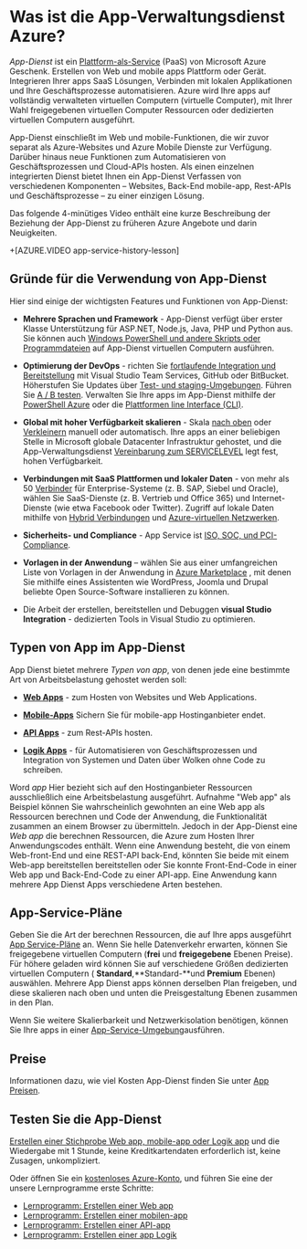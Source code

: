 <properties
    pageTitle="Azure App-Verwaltungsdienst für das Web und Mobile API apps | Microsoft Azure"
    description="Erfahren Sie, wie Azure-App-Verwaltungsdienst hilft Ihnen die entwickeln, bereitstellen und Verwalten von Web und mobile-apps."
    keywords="App-Dienst, Azure app Dienst, app-Verwaltungsdienst Kosten, skalierbare skalieren, app-Bereitstellung, Azure app-Bereitstellung, Paas, Plattform als Dienst, Website, Website, Azure mobile web"
    services="app-service"
    documentationCenter=""
    authors="omarkmsft"
    manager="erikre"
    editor="cephalin"/>

<tags
    ms.service="app-service"
    ms.workload="na"
    ms.tgt_pltfrm="na"
    ms.devlang="na"
    ms.topic="get-started-article"
    ms.date="10/26/2016"
    ms.author="omark"/>

# <a name="what-is-azure-app-service"></a>Was ist die App-Verwaltungsdienst Azure?

*App-Dienst* ist ein [Plattform-als-Service](https://en.wikipedia.org/wiki/Platform_as_a_service) (PaaS) von Microsoft Azure Geschenk. Erstellen von Web und mobile apps Plattform oder Gerät. Integrieren Ihrer apps SaaS Lösungen, Verbinden mit lokalen Applikationen und Ihre Geschäftsprozesse automatisieren. Azure wird Ihre apps auf vollständig verwalteten virtuellen Computern (virtuelle Computer), mit Ihrer Wahl freigegebenen virtuellen Computer Ressourcen oder dedizierten virtuellen Computern ausgeführt.

App-Dienst einschließt im Web und mobile-Funktionen, die wir zuvor separat als Azure-Websites und Azure Mobile Dienste zur Verfügung. Darüber hinaus neue Funktionen zum Automatisieren von Geschäftsprozessen und Cloud-APIs hosten. Als einen einzelnen integrierten Dienst bietet Ihnen ein App-Dienst Verfassen von verschiedenen Komponenten – Websites, Back-End mobile-app, Rest-APIs und Geschäftsprozesse – zu einer einzigen Lösung.

Das folgende 4-minütiges Video enthält eine kurze Beschreibung der Beziehung der App-Dienst zu früheren Azure Angebote und darin Neuigkeiten.

+[AZURE.VIDEO app-service-history-lesson]

## <a name="why-use-app-service"></a>Gründe für die Verwendung von App-Dienst

Hier sind einige der wichtigsten Features und Funktionen von App-Dienst:

- **Mehrere Sprachen und Framework** - App-Dienst verfügt über erster Klasse Unterstützung für ASP.NET, Node.js, Java, PHP und Python aus. Sie können auch [Windows PowerShell und andere Skripts oder Programmdateien](../app-service-web/web-sites-create-web-jobs.md) auf App-Dienst virtuellen Computern ausführen.

- **Optimierung der DevOps** - richten Sie [fortlaufende Integration und Bereitstellung](../app-service-web/app-service-continuous-deployment.md) mit Visual Studio Team Services, GitHub oder BitBucket. Höherstufen Sie Updates über [Test- und staging-Umgebungen](../app-service-web/web-sites-staged-publishing.md). Führen Sie [A / B testen](../app-service-web/app-service-web-test-in-production-get-start.md). Verwalten Sie Ihre apps im App-Dienst mithilfe der [PowerShell Azure](../powershell-install-configure.md) oder die [Plattformen line Interface (CLI)](../xplat-cli-install.md).

- **Global mit hoher Verfügbarkeit skalieren** - Skala [nach oben](../app-service-web/web-sites-scale.md) oder [Verkleinern](../monitoring-and-diagnostics/insights-how-to-scale.md) manuell oder automatisch. Ihre apps an einer beliebigen Stelle in Microsoft globale Datacenter Infrastruktur gehostet, und die App-Verwaltungsdienst [Vereinbarung zum SERVICELEVEL](https://azure.microsoft.com/support/legal/sla/app-service/) legt fest, hohen Verfügbarkeit.

- **Verbindungen mit SaaS Plattformen und lokaler Daten** - von mehr als 50 [Verbinder](../connectors/apis-list.md) für Enterprise-Systeme (z. B. SAP, Siebel und Oracle), wählen Sie SaaS-Dienste (z. B. Vertrieb und Office 365) und Internet-Dienste (wie etwa Facebook oder Twitter). Zugriff auf lokale Daten mithilfe von [Hybrid Verbindungen](../biztalk-services/integration-hybrid-connection-overview.md) und [Azure-virtuellen Netzwerken](../app-service-web/web-sites-integrate-with-vnet.md).

- **Sicherheits- und Compliance** - App Service ist [ISO, SOC, und PCI-Compliance](https://www.microsoft.com/TrustCenter/).

- **Vorlagen in der Anwendung** – wählen Sie aus einer umfangreichen Liste von Vorlagen in der Anwendung in [Azure Marketplace](https://azure.microsoft.com/marketplace/) , mit denen Sie mithilfe eines Assistenten wie WordPress, Joomla und Drupal beliebte Open Source-Software installieren zu können.

- Die Arbeit der erstellen, bereitstellen und Debuggen **visual Studio Integration** - dedizierten Tools in Visual Studio zu optimieren.

## <a name="app-types-in-app-service"></a>Typen von App im App-Dienst

App Dienst bietet mehrere *Typen von app*, von denen jede eine bestimmte Art von Arbeitsbelastung gehostet werden soll:

- [**Web Apps**](../app-service-web/app-service-web-overview.md) - zum Hosten von Websites und Web Applications.

- [**Mobile-Apps**](../app-service-mobile/app-service-mobile-value-prop.md) Sichern Sie für mobile-app Hostinganbieter endet.

- [**API Apps**](../app-service-api/app-service-api-apps-why-best-platform.md) - zum Rest-APIs hosten.

- [**Logik Apps**](../app-service-logic/app-service-logic-what-are-logic-apps.md) - für Automatisieren von Geschäftsprozessen und Integration von Systemen und Daten über Wolken ohne Code zu schreiben.

Word *app* Hier bezieht sich auf den Hostinganbieter Ressourcen ausschließlich eine Arbeitsbelastung ausgeführt. Aufnahme "Web app" als Beispiel können Sie wahrscheinlich gewohnten an eine Web app als Ressourcen berechnen und Code der Anwendung, die Funktionalität zusammen an einem Browser zu übermitteln. Jedoch in der App-Dienst eine *Web app* die berechnen Ressourcen, die Azure zum Hosten Ihrer Anwendungscodes enthält. Wenn eine Anwendung besteht, die von einem Web-front-End und eine REST-API back-End, könnten Sie beide mit einem Web-app bereitstellen bereitstellen oder Sie konnte Front-End-Code in einer Web app und Back-End-Code zu einer API-app. Eine Anwendung kann mehrere App Dienst Apps verschiedene Arten bestehen.

## <a name="app-service-plans"></a>App-Service-Pläne

Geben Sie die Art der berechnen Ressourcen, die auf Ihre apps ausgeführt [App Service-Pläne](azure-web-sites-web-hosting-plans-in-depth-overview.md) an. Wenn Sie helle Datenverkehr erwarten, können Sie freigegebene virtuellen Computern (**frei** und **freigegebene** Ebenen Preise). Für höhere geladen wird können Sie auf verschiedene Größen dedizierten virtuellen Computern ( **Standard**,**Standard-**und **Premium** Ebenen) auswählen. Mehrere App Dienst apps können derselben Plan freigeben, und diese skalieren nach oben und unten die Preisgestaltung Ebenen zusammen in den Plan.

Wenn Sie weitere Skalierbarkeit und Netzwerkisolation benötigen, können Sie Ihre apps in einer [App-Service-Umgebung](../app-service-web/app-service-app-service-environment-intro.md)ausführen.

## <a name="pricing"></a>Preise

Informationen dazu, wie viel Kosten App-Dienst finden Sie unter [App Preisen](https://azure.microsoft.com/pricing/details/app-service/).

## <a name="test-drive-app-service"></a>Testen Sie die App-Dienst

[Erstellen einer Stichprobe Web app, mobile-app oder Logik app](http://go.microsoft.com/fwlink/?LinkId=523751) und die Wiedergabe mit 1 Stunde, keine Kreditkartendaten erforderlich ist, keine Zusagen, unkompliziert.

Oder öffnen Sie ein [kostenloses Azure-Konto](https://azure.microsoft.com/pricing/free-trial/), und führen Sie eine der unsere Lernprogramme erste Schritte:

* [Lernprogramm: Erstellen einer Web app](../app-service-web/app-service-web-get-started.md)
* [Lernprogramm: Erstellen einer mobilen-app](../app-service-mobile/app-service-mobile-android-get-started.md)
* [Lernprogramm: Erstellen einer API-app](../app-service-api/app-service-api-dotnet-get-started.md)
* [Lernprogramm: Erstellen einer app Logik](../app-service-logic/app-service-logic-create-a-logic-app.md)
